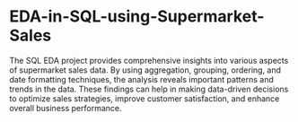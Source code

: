 # EDA-in-SQL-using-Supermarket-Sales
The SQL EDA project provides comprehensive insights into various aspects of supermarket sales data. By using aggregation, grouping, ordering, and date formatting techniques, the analysis reveals important patterns and trends in the data. These findings can help in making data-driven decisions to optimize sales strategies, improve customer satisfaction, and enhance overall business performance.
